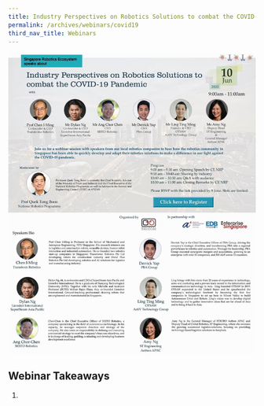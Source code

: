 ```yaml
---
title: Industry Perspectives on Robotics Solutions to combat the COVID-19 Pandemic
permalink: /archives/webinars/covid19
third_nav_title: Webinars
---
```

![Covid19 Webinar](/images/webinars/covid19.jpg)

## Webinar Takeaways
1. 